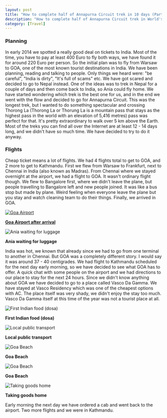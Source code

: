 ```yaml
---
layout: post
title: "How to complete half of Annapurna Circuit trek in 10 days (Part 1)"
description: "How to complete half of Annapurna Circuit trek in World's highest mountains in 10 days. Including crossing Thorong La pass, the highest tourist pass in the World."
category: [Travel]
--- 
```

### Planning
In early 2014 we spotted a really good deal on tickets to India. Most of the time, you have to pay at least 400 Euro to fly both ways, we have found it for around 220 Euro per person. So the initial plan was to fly from Warsaw to GOA, one of the most known tourist destinations in India. We have been planning, reading and talking to people. Only things we heard were: "be careful", "India is dirty", "It's full of scams" etc. We have got scared and decided to go to Nepal instead. One of the ideas was to trek in Nepal for a couple of days and then come back to India, so Ania could fly home. We have started wondering which trek is the best one for us, and in the end we went with the flow and decided to go for Annapurna Circuit. This was the longest trek, but I wanted to do something spectacular and crossing Thorong La (Thorong La or Thorung La is a mountain pass that stays as the highest pass in the world with an elevation of 5,416 metres) pass was perfect for that. It's pretty extraordinary to walk over 5 km above the Earth. Most of the treks you can find all over the Internet are at least 12 - 14 days long, and we didn't have so much time. We have decided to try to do it anyway. 

### Flights
Cheap ticket means a lot of flights. We had 4 flights total to get to GOA, and 2 more to get to Kathmandu. First we flew from Warsaw to Frankfurt, next to Chennai in India (also known as Madras). From Chennai where we stayed overnight at the airport, we had a flight to GOA. It wasn't ordinary flight though. We flew to Bangalore first, where we didn't leave the plane, but people travelling to Bangalore left and new people joined. It was like a bus stop but made by plane. Weird feeling when everyone leave the plane but you stay and watch cleaning team to do their things. Finally, we arrived in GOA.

<a data-toggle="lightbox" data-remote="http://localhost:9000/img/AnnapurnaCircuit/goaAirport.jpg" href="#" data-footer="Goa Airport after arrival">
    <img class="img-responsive center-block" src="/img/AnnapurnaCircuit/goaAirport.jpg" alt="Goa Airport" />
    <strong><p class="text-center">Goa Airport after arrival</p></strong>
</a>

<img class="img-responsive center-block" src="/img/AnnapurnaCircuit/aniaWaitingForLuggage.jpg" alt="Ania waiting for luggage" />
<strong><p class="text-center">Ania waiting for luggage</p></strong>

India was hot, we known that already since we had to go from one terminal to another in Chennai. But GOA was a completely different story. I would say it was around 37 - 40 centigrades. We had flight to Kathmandu scheduled for the next day early morning, so we have decided to see what GOA has to offer. A quick chat with some people on the airport and we had directions to our place to stay for the next 24 hours. Since we didn't know anything about GOA we have decided to go to a place called Vasco Da Gamma. We have stayed at Vasco Residency which was one of the cheapest options with AC. The place itself was very shady, we didn't enjoy the stay too much. Vasco Da Gamma itself at this time of the year was not a tourist place at all.

<img class="img-responsive center-block" src="/img/AnnapurnaCircuit/firstDosa.jpg" alt="First Indian food (dosa)" />
<strong><p class="text-center">First Indian food (dosa)</p></strong>

<img class="img-responsive center-block" src="/img/AnnapurnaCircuit/localPublicTransport.jpg" alt="Local public transport" />
<strong><p class="text-center">Local public transport</p></strong>

<img class="img-responsive center-block" src="/img/AnnapurnaCircuit/goaBeach1.jpg" alt="Goa Beach" />
<strong><p class="text-center">Goa Beach</p></strong>

<img class="img-responsive center-block" src="/img/AnnapurnaCircuit/goaBeach2.jpg" alt="Goa Beach" />
<strong><p class="text-center">Goa Beach</p></strong>

<img class="img-responsive center-block" src="/img/AnnapurnaCircuit/transportHome.jpg" alt="Taking goods home" />
<strong><p class="text-center">Taking goods home</p></strong>
Early morning the next day we have ordered a cab and went back to the airport. Two more flights and we were in Kathmandu. 
